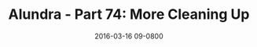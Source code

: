---
layout: entry.pug
title: "Alundra - Part 74: More Cleaning Up"
date: 2016-03-16 09-0800
publishDate: 2017-10-31 12:00:00 -0800
categories: playthroughs alundra
draft: true
---